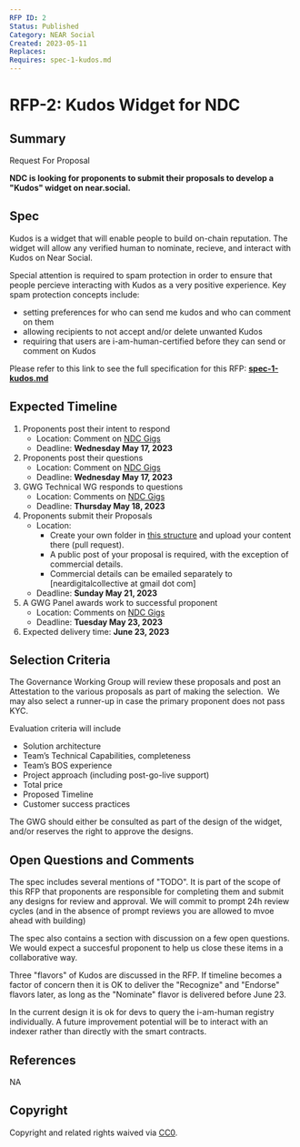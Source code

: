 ```yaml
---
RFP ID: 2
Status: Published
Category: NEAR Social
Created: 2023-05-11
Replaces: 
Requires: spec-1-kudos.md
---
```


# RFP-2: Kudos Widget for NDC

## Summary
Request For Proposal

**NDC is looking for proponents to submit their proposals to develop a "Kudos" widget on near.social.**
  
## Spec
  
Kudos is a widget that will enable people to build on-chain reputation. The widget will allow any verified human to nominate, recieve, and interact with Kudos on Near Social. 

Special attention is required to spam protection in order to ensure that people percieve interacting with Kudos as a very positive experience. Key spam protection concepts include:
  - setting preferences for who can send me kudos and who can comment on them
  - allowing recipients to not accept and/or delete unwanted Kudos
  - requiring that users are i-am-human-certified before they can send or comment on Kudos

Please refer to this link to see the full specification for this RFP: **[spec-1-kudos.md](https://github.com/near-ndc/gwg/blob/main/specs/spec-1-kudos.md)**

## Expected Timeline

1. Proponents post their intent to respond
    - Location: Comment on [NDC Gigs](https://near.social/#/neardigitalcollective.near/widget/Gigs)
    - Deadline: **Wednesday May 17, 2023**
2. Proponents post their questions
    - Location: Comment on [NDC Gigs](https://near.social/#/neardigitalcollective.near/widget/Gigs)
    - Deadline: **Wednesday May 17, 2023**
3. GWG Technical WG responds to questions 
    - Location: Comments on [NDC Gigs](https://near.social/#/neardigitalcollective.near/widget/Gigs)
    - Deadline: **Thursday May 18, 2023**
4. Proponents submit their Proposals 
    - Location: 
      - Create your own folder in [this structure](https://github.com/near-ndc/gwg/tree/main/RFPs/submissions/rfp-2-kudos) and upload your content there (pull request). 
      - A public post of your proposal is required, with the exception of commercial details.
      - Commercial details can be emailed separately to [neardigitalcollective at gmail dot com]
    - Deadline: **Sunday May 21, 2023**
5. A GWG Panel awards work to successful proponent
    - Location: Comments on [NDC Gigs](https://near.social/#/neardigitalcollective.near/widget/Gigs)
    - Deadline: **Tuesday May 23, 2023**
6. Expected delivery time: **June 23, 2023**

## Selection Criteria

The Governance Working Group will review these proposals and post an Attestation to the various proposals as part of making the selection. ‍ We may also select a runner-up in case the primary proponent does not pass KYC.

Evaluation criteria will include
- Solution architecture
- Team’s Technical Capabilities, completeness
- Team’s BOS experience
- Project approach (including post-go-live support)
- Total price
- Proposed Timeline
- Customer success practices

The GWG should either be consulted as part of the design of the widget, and/or reserves the right to approve the designs.
  
## Open Questions and Comments

The spec includes several mentions of "TODO". It is part of the scope of this RFP that proponents are responsible for completing them and submit any designs for review and approval. We will commit to prompt 24h review cycles (and in the absence of prompt reviews you are allowed to mvoe ahead with building)

The spec also contains a section with discussion on a few open questions. We would expect a succesful proponent to help us close these items in a collaborative way.

Three "flavors" of Kudos are discussed in the RFP. If timeline becomes a factor of concern then it is OK to deliver the "Recognize" and "Endorse" flavors later, as long as the "Nominate" flavor is delivered before June 23.

In the current design it is ok for devs to query the i-am-human registry individually. A future improvement potential will be to interact with an indexer rather than directly with the smart contracts.
  
  
## References

NA
  
## Copyright

Copyright and related rights waived via [CC0](https://creativecommons.org/publicdomain/zero/1.0/).

